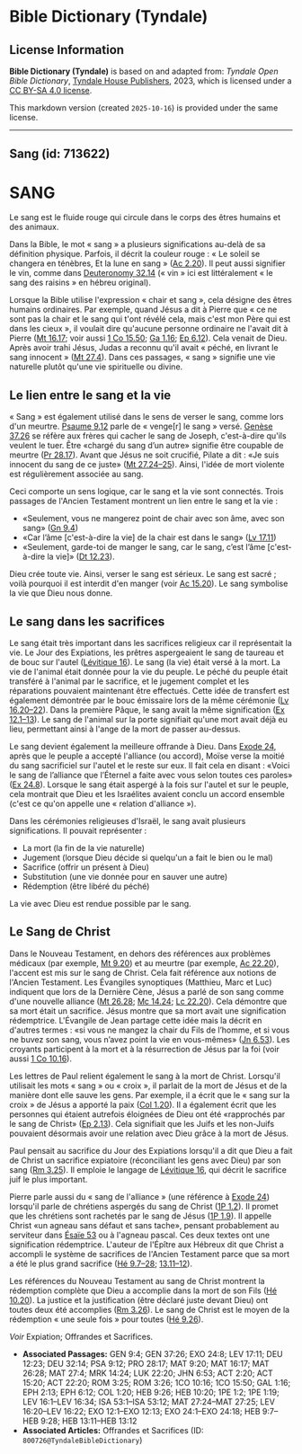 # Bible Dictionary (Tyndale)

## License Information

**Bible Dictionary (Tyndale)** is based on and adapted from: _Tyndale Open Bible Dictionary_, [Tyndale House Publishers](https://tyndaleopenresources.com/), 2023, which is licensed under a [CC BY-SA 4.0 license](https://creativecommons.org/licenses/by-sa/4.0/legalcode.en).

This markdown version (created `2025-10-16`) is provided under the same license.



--------------------------------

## Sang (id: 713622)

SANG
====

Le sang est le fluide rouge qui circule dans le corps des êtres humains et des animaux.

Dans la Bible, le mot « sang » a plusieurs significations au\-delà de sa définition physique. Parfois, il décrit la couleur rouge : « Le soleil se changera en ténèbres, Et la lune en sang » ([Ac 2\.20](https://ref.ly/Acts2:20)). Il peut aussi signifier le vin, comme dans [Deuteronomy 32\.14](https://ref.ly/Deut32:14) (« vin » ici est littéralement « le sang des raisins » en hébreu original).

Lorsque la Bible utilise l'expression « chair et sang », cela désigne des êtres humains ordinaires. Par exemple, quand Jésus a dit à Pierre que « ce ne sont pas la chair et le sang qui t'ont révélé cela, mais c'est mon Père qui est dans les cieux », il voulait dire qu'aucune personne ordinaire ne l'avait dit à Pierre ([Mt 16\.17](https://ref.ly/Matt16:17); voir aussi [1 Co 15\.50](https://ref.ly/1Cor15:50); [Ga 1\.16](https://ref.ly/Gal1:16); [Ep 6\.12](https://ref.ly/Eph6:12)). Cela venait de Dieu. Après avoir trahi Jésus, Judas a reconnu qu'il avait « péché, en livrant le sang innocent » ([Mt 27\.4](https://ref.ly/Matt27:4)). Dans ces passages, « sang » signifie une vie naturelle plutôt qu'une vie spirituelle ou divine.

Le lien entre le sang et la vie
-------------------------------

« Sang » est également utilisé dans le sens de verser le sang, comme lors d'un meurtre. [Psaume 9\.12](https://ref.ly/Ps9:12) parle de « venge\[r] le sang » versé. [Genèse 37\.26](https://ref.ly/Gen37:26) se réfère aux frères qui cacher le sang de Joseph, c'est\-à\-dire qu'ils veulent le tuer. Être «chargé du sang d’un autre» signifie être coupable de meurtre ([Pr 28\.17](https://ref.ly/Prov28:17)). Avant que Jésus ne soit crucifié, Pilate a dit : «Je suis innocent du sang de ce juste» ([Mt 27\.24–25](https://ref.ly/Matt27:24-Matt27:25)). Ainsi, l'idée de mort violente est régulièrement associée au sang.

Ceci comporte un sens logique, car le sang et la vie sont connectés. Trois passages de l'Ancien Testament montrent un lien entre le sang et la vie :

* «Seulement, vous ne mangerez point de chair avec son âme, avec son sang» ([Gn 9\.4](https://ref.ly/Gen9:4))
* «Car l’âme \[c'est\-à\-dire la vie] de la chair est dans le sang» ([Lv 17\.11](https://ref.ly/Lev17:11))
* «Seulement, garde\-toi de manger le sang, car le sang, c’est l’âme \[c'est\-à\-dire la vie]» ([Dt 12\.23](https://ref.ly/Deut12:23)).

Dieu crée toute vie. Ainsi, verser le sang est sérieux. Le sang est sacré ; voilà pourquoi il est interdit d'en manger (voir [Ac 15\.20](https://ref.ly/Acts15:20)). Le sang symbolise la vie que Dieu nous donne.

Le sang dans les sacrifices
---------------------------

Le sang était très important dans les sacrifices religieux car il représentait la vie. Le Jour des Expiations, les prêtres aspergeaient le sang de taureau et de bouc sur l'autel ([Lévitique 16](https://ref.ly/Lev16:1-Lev16:34)). Le sang (la vie) était versé à la mort. La vie de l'animal était donnée pour la vie du peuple. Le péché du peuple était transféré à l'animal par le sacrifice, et le jugement complet et les réparations pouvaient maintenant être effectués. Cette idée de transfert est également démontrée par le bouc émissaire lors de la même cérémonie ([Lv 16\.20–22](https://ref.ly/Lev16:20-Lev16:22)). Dans la première Pâque, le sang avait la même signification ([Ex 12\.1–13](https://ref.ly/Exod12:1-Exod12:13)). Le sang de l'animal sur la porte signifiait qu'une mort avait déjà eu lieu, permettant ainsi à l'ange de la mort de passer au\-dessus.

Le sang devient également la meilleure offrande à Dieu. Dans [Exode 24](https://ref.ly/Exod24:1-Exod24:18), après que le peuple a accepté l'alliance (ou accord), Moïse verse la moitié du sang sacrificiel sur l'autel et le reste sur eux. Il fait cela en disant : «Voici le sang de l’alliance que l’Éternel a faite avec vous selon toutes ces paroles» ([Ex 24\.8](https://ref.ly/Exod24:8)). Lorsque le sang était aspergé à la fois sur l'autel et sur le peuple, cela montrait que Dieu et les Israélites avaient conclu un accord ensemble (c'est ce qu'on appelle une « relation d'alliance »).

Dans les cérémonies religieuses d'Israël, le sang avait plusieurs significations. Il pouvait représenter :

* La mort (la fin de la vie naturelle)
* Jugement (lorsque Dieu décide si quelqu'un a fait le bien ou le mal)
* Sacrifice (offrir un présent à Dieu)
* Substitution (une vie donnée pour en sauver une autre)
* Rédemption (être libéré du péché)

La vie avec Dieu est rendue possible par le sang.

Le Sang de Christ
-----------------

Dans le Nouveau Testament, en dehors des références aux problèmes médicaux (par exemple, [Mt 9\.20](https://ref.ly/Matt9:20)) et au meurtre (par exemple, [Ac 22\.20](https://ref.ly/Acts22:20)), l'accent est mis sur le sang de Christ. Cela fait référence aux notions de l'Ancien Testament. Les Évangiles synoptiques (Matthieu, Marc et Luc) indiquent que lors de la Dernière Cène, Jésus a parlé de son sang comme d'une nouvelle alliance ([Mt 26\.28](https://ref.ly/Matt26:28); [Mc 14\.24](https://ref.ly/Mark14:24); [Lc 22\.20](https://ref.ly/Luke22:20)). Cela démontre que sa mort était un sacrifice. Jésus montre que sa mort avait une signification rédemptrice. L'Évangile de Jean partage cette idée mais la décrit en d'autres termes : «si vous ne mangez la chair du Fils de l’homme, et si vous ne buvez son sang, vous n’avez point la vie en vous\-mêmes» ([Jn 6\.53](https://ref.ly/John6:53)). Les croyants participent à la mort et à la résurrection de Jésus par la foi (voir aussi [1 Co 10\.16](https://ref.ly/1Cor10:16)).

Les lettres de Paul relient également le sang à la mort de Christ. Lorsqu'il utilisait les mots « sang » ou « croix », il parlait de la mort de Jésus et de la manière dont elle sauve les gens. Par exemple, il a écrit que le « sang sur la croix » de Jésus a apporté la paix ([Col 1\.20](https://ref.ly/Col1:20)). Il a également écrit que les personnes qui étaient autrefois éloignées de Dieu ont été «rapprochés par le sang de Christ» ([Ep 2\.13](https://ref.ly/Eph2:13)). Cela signifiait que les Juifs et les non\-Juifs pouvaient désormais avoir une relation avec Dieu grâce à la mort de Jésus.

Paul pensait au sacrifice du Jour des Expiations lorsqu'il a dit que Dieu a fait de Christ un sacrifice expiatoire (réconciliant les gens avec Dieu) par son sang ([Rm 3\.25](https://ref.ly/Rom3:25)). Il emploie le langage de [Lévitique 16](https://ref.ly/Lev16:1-Lev16:34), qui décrit le sacrifice juif le plus important.

Pierre parle aussi du « sang de l'alliance » (une référence à [Exode 24](https://ref.ly/Exod24:1-Exod24:18)) lorsqu'il parle de chrétiens aspergés du sang de Christ ([1P 1\.2](https://ref.ly/1Pet1:2)). Il promet que les chrétiens sont rachetés par le sang de Jésus ([1P 1\.9](https://ref.ly/1Pet1:19)). Il appelle Christ «un agneau sans défaut et sans tache», pensant probablement au serviteur dans [Ésaïe 53](https://ref.ly/Isa53:1-Isa53:12) ou à l'agneau pascal. Ces deux textes ont une signification rédemptrice. L'auteur de l'Épître aux Hébreux dit que Christ a accompli le système de sacrifices de l'Ancien Testament parce que sa mort a été le plus grand sacrifice ([Hé 9\.7–28](https://ref.ly/Heb9:7-Heb9:28); [13\.11–12](https://ref.ly/Heb13:11-Heb13:12)).

Les références du Nouveau Testament au sang de Christ montrent la rédemption complète que Dieu a accomplie dans la mort de son Fils ([Hé 10\.20](https://ref.ly/Heb10:20)). La justice et la justification (être déclaré juste devant Dieu) ont toutes deux été accomplies ([Rm 3\.26](https://ref.ly/Rom3:26)). Le sang de Christ est le moyen de la rédemption « une seule fois » pour toutes ([Hé 9\.26](https://ref.ly/Heb9:26)).

*Voir* Expiation; Offrandes et Sacrifices.

* **Associated Passages:** GEN 9:4; GEN 37:26; EXO 24:8; LEV 17:11; DEU 12:23; DEU 32:14; PSA 9:12; PRO 28:17; MAT 9:20; MAT 16:17; MAT 26:28; MAT 27:4; MRK 14:24; LUK 22:20; JHN 6:53; ACT 2:20; ACT 15:20; ACT 22:20; ROM 3:25; ROM 3:26; 1CO 10:16; 1CO 15:50; GAL 1:16; EPH 2:13; EPH 6:12; COL 1:20; HEB 9:26; HEB 10:20; 1PE 1:2; 1PE 1:19; LEV 16:1–LEV 16:34; ISA 53:1–ISA 53:12; MAT 27:24–MAT 27:25; LEV 16:20–LEV 16:22; EXO 12:1–EXO 12:13; EXO 24:1–EXO 24:18; HEB 9:7–HEB 9:28; HEB 13:11–HEB 13:12
* **Associated Articles:** Offrandes et Sacrifices (ID: `800726@TyndaleBibleDictionary`)

